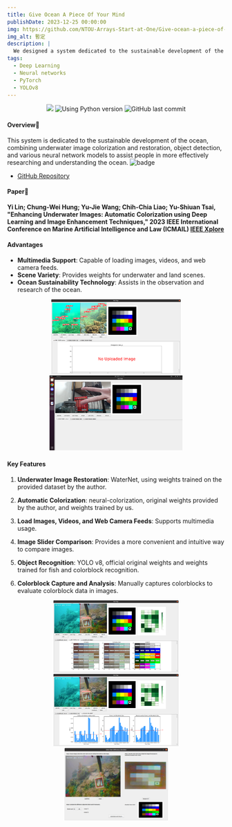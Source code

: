 ```yaml
---
title: Give Ocean A Piece Of Your Mind
publishDate: 2023-12-25 00:00:00
img: https://github.com/NTOU-Arrays-Start-at-One/Give-ocean-a-piece-of-your-mind/blob/main/image/9.png?raw=true
img_alt: 暫定
description: |
  We designed a system dedicated to the sustainable development of the ocean, combining underwater image colorization and restoration, object detection, and various neural network models to assist people in more effectively researching and understanding the ocean.
tags:
  - Deep Learning
  - Neural networks
  - PyTorch
  - YOLOv8
---
```


<div align="center">
  <div>
    <a href="https://app.codacy.com/gh/NTOU-Arrays-Start-at-One/Give-ocean-a-piece-of-your-mind/dashboard?utm_source=gh&utm_medium=referral&utm_content=&utm_campaign=Badge_grade"><img src="https://app.codacy.com/project/badge/Grade/7d2de1a21412457b83366b5e822cdfac"></a>
    <img alt="Using Python version" src="https://img.shields.io/badge/python-3.8.10-blue.svg">
    <img alt="GitHub last commit" src="https://img.shields.io/github/last-commit/NTOU-Arrays-Start-at-One/Give-ocean-a-piece-of-your-mind">
  </div>
</div>

#### Overview🍩
This system is dedicated to the sustainable development of the ocean, combining underwater image colorization and restoration, object detection, and various neural network models to assist people in more effectively researching and understanding the ocean.
<img src="https://github.com/NTOU-Arrays-Start-at-One/Give-ocean-a-piece-of-your-mind/assets/75748924/53e3f54e-0de8-4751-ac07-02628458ac09" alt="badge" width="700">
<!-- <div align="center">
  <img src="https://github.com/NTOU-Arrays-Start-at-One/Give-ocean-a-piece-of-your-mind/blob/main/image/9.png?raw=true" alt="frame9125" width="600">
</div> -->

- [GitHub Repository](https://github.com/NTOU-Arrays-Start-at-One/Give-ocean-a-piece-of-your-mind.git)

#### Paper📝
**Yi Lin; Chung-Wei Hung; Yu-Jie Wang; Chih-Chia Liao; Yu-Shiuan Tsai,
 "Enhancing Underwater Images: Automatic Colorization using Deep Learning and Image Enhancement Techniques," 2023 IEEE International Conference on Marine Artificial Intelligence and Law (ICMAIL) <a href="https://ieeexplore.ieee.org/stamp/stamp.jsp?tp=&arnumber=10347502&isnumber=10347494" target="_blank">IEEE Xplore</a>**

#### Advantages
+   **Multimedia Support**: Capable of loading images, videos, and web camera feeds.
+   **Scene Variety**: Provides weights for underwater and land scenes.
+   **Ocean Sustainability Technology**: Assists in the observation and research of the ocean.

<div align="center">
  <img src="https://github.com/NTOU-Arrays-Start-at-One/Give-ocean-a-piece-of-your-mind/blob/main/image/5.png?raw=true" alt="frame9125" width="300"><img src="https://github.com/NTOU-Arrays-Start-at-One/Give-ocean-a-piece-of-your-mind/blob/main/image/2.png?raw=true" alt="frame9125" width="308">
</div>

#### Key Features

1.  **Underwater Image Restoration**: WaterNet, using weights trained on the provided dataset by the author.

2.  **Automatic Colorization**: neural-colorization, original weights provided by the author, and weights trained by us.

3.  **Load Images, Videos, and Web Camera Feeds**: Supports multimedia usage.

4.  **Image Slider Comparison**: Provides a more convenient and intuitive way to compare images.

5.  **Object Recognition**: YOLO v8, official original weights and weights trained for fish and colorblock recognition.

6.  **Colorblock Capture and Analysis**: Manually captures colorblocks to evaluate colorblock data in images.

<div align="center">
  <img src="https://github.com/NTOU-Arrays-Start-at-One/Give-ocean-a-piece-of-your-mind/blob/main/image/7.png?raw=true" alt="frame9125" width="290"><img src="https://github.com/NTOU-Arrays-Start-at-One/Give-ocean-a-piece-of-your-mind/blob/main/image/8.png?raw=true" alt="frame9125" width="290"><img src="https://github.com/NTOU-Arrays-Start-at-One/Give-ocean-a-piece-of-your-mind/blob/main/image/6.png?raw=true" alt="frame9125" width="243">
</div>